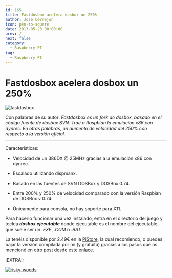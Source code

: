```yaml
---
id: 165
title: Fastdosbox acelera dosbox un 250%
author: Jose Cerrejon
icon: pen-to-square
date: 2013-05-23 08:00:00
prev: /
next: false
category:
  - Raspberry PI
tag:
  - Raspberry PI
---
```


# Fastdosbox acelera dosbox un 250%

![fastdosbox](/images/fastdosbox.jpg)

Con palabras de su autor: *Fastdosbox es un fork de dosbox, basado en el código fuente de dosbox SVN. Trae a Raspbian la emulación x86 con dynrec.
En otras palabras, un aumento de velocidad del 250% con respecto a la versión oficial.*

- - -
Características:

* Velocidad de un 386DX @ 25MHz gracias a la emulación x86 con dynrec.

* Escalado utilizando dispmanx.

* Basado en las fuentes de SVN DOSBox y DOSBox 0.74.

* Entre 200% y 250% de velocidad comparado con la versión Raspbian de DOSBox v 0.74.

* Únicamente para consola, no hay soporte para X11.

Para hacerlo funcionar una vez instalado, entra en el directorio del juego y teclea ***dosbox ejecutable*** donde ejecutable es el nombre del ejecutable, que suele ser un *.EXE*, *.COM* o *.BAT*

La tenéis disponible por 2.49€ en la [PiStore](http://store.raspberrypi.com/projects/fastdosbox), la cual recomiendo, o puedes bajar la versión compilada por mí (y gratuíta) gracias a los pasos que os mencioné en [otro post](/post.php?id=162) desde este [enlace](/res/fastdosbox_1.5-1_armhf.deb).

¡EXTRA!:

<a href="/res/risky-woods.zip">![risky-woods](/images/rwood.jpg "¡Descarga y juega Risky Woods!")</a>